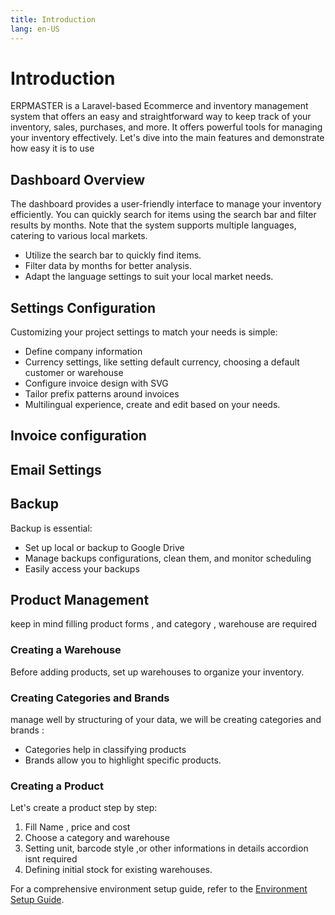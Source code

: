 ```yaml
---
title: Introduction
lang: en-US
---
```


# Introduction

ERPMASTER is a Laravel-based Ecommerce and inventory management system that offers an easy and straightforward way to keep track of your inventory, sales, purchases, and more. It offers powerful tools for managing your inventory effectively. Let's dive into the main features and demonstrate how easy it is to use

## Dashboard Overview

The dashboard provides a user-friendly interface to manage your inventory efficiently. You can quickly search for items using the search bar and filter results by months. Note that the system supports multiple languages, catering to various local markets.

- Utilize the search bar to quickly find items.
- Filter data by months for better analysis.
- Adapt the language settings to suit your local market needs.

## Settings Configuration

Customizing your project settings to match your needs is simple:
- Define company information
- Currency settings, like setting default currency, choosing a default customer or warehouse
- Configure invoice design with SVG
- Tailor prefix patterns around invoices
- Multilingual experience, create and edit based on your needs.

## Invoice configuration 


## Email Settings 



## Backup

Backup is essential:
- Set up local or backup to Google Drive
- Manage backups configurations, clean them, and monitor scheduling
- Easily access your backups

## Product Management

keep in mind filling product forms , and category , warehouse are required  

### Creating a Warehouse

Before adding products, set up warehouses to organize your inventory.

### Creating Categories and Brands

manage well by structuring of your data, we will be  creating categories and brands :
- Categories help in classifying products
- Brands allow you to highlight specific products.

### Creating a Product

Let's create a product step by step:
1. Fill Name , price and cost  
1. Choose a category and warehouse
2. Setting unit, barcode style ,or other informations in details accordion isnt required
3. Defining initial stock for existing warehouses.


For a comprehensive environment setup guide, refer to the [Environment Setup Guide](/guide/installation.html).

